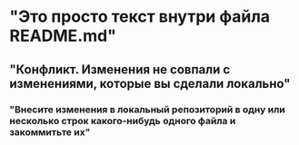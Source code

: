 # "Это просто текст внутри файла README.md"
## "Конфликт. Изменения не совпали с изменениями, которые вы сделали локально"
### "Внесите изменения в локальный репозиторий в одну или несколько строк какого-нибудь одного файла и закоммитьте их"